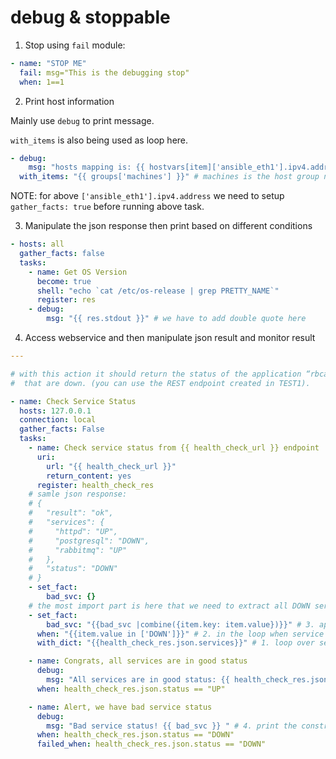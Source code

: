 # debug & stoppable

1. Stop using `fail` module:
```yaml
- name: "STOP ME"
  fail: msg="This is the debugging stop"
  when: 1==1
```

2. Print host information

Mainly use `debug` to print message.

`with_items` is also being used as loop here.

```yaml
- debug:
    msg: "hosts mapping is: {{ hostvars[item]['ansible_eth1'].ipv4.address }} {{item}}"
  with_items: "{{ groups['machines'] }}" # machines is the host group name in the inventory
```
NOTE: for above `['ansible_eth1'].ipv4.address` we need to setup `gather_facts: true` before running above task.

3. Manipulate the json response then print based on different conditions
```yaml
- hosts: all
  gather_facts: false
  tasks:
    - name: Get OS Version
      become: true
      shell: "echo `cat /etc/os-release | grep PRETTY_NAME`"
      register: res
    - debug:
        msg: "{{ res.stdout }}" # we have to add double quote here
```

4. Access webservice and then manipulate json result and monitor result
```yaml
---

# with this action it should return the status of the application “rbcapp1” and a list of services
#  that are down. (you can use the REST endpoint created in TEST1).

- name: Check Service Status
  hosts: 127.0.0.1
  connection: local
  gather_facts: False
  tasks:
    - name: Check service status from {{ health_check_url }} endpoint
      uri:
        url: "{{ health_check_url }}"
        return_content: yes
      register: health_check_res
    # samle json response:
    # {
    #   "result": "ok",
    #   "services": {
    #     "httpd": "UP",
    #     "postgresql": "DOWN",
    #     "rabbitmq": "UP"
    #   },
    #   "status": "DOWN"
    # }
    - set_fact:
        bad_svc: {}
    # the most import part is here that we need to extract all DOWN service ONLY
    - set_fact:
        bad_svc: "{{bad_svc |combine({item.key: item.value})}}" # 3. append to bad_svc dict
      when: "{{item.value in ['DOWN']}}" # 2. in the loop when service is down
      with_dict: "{{health_check_res.json.services}}" # 1. loop over services

    - name: Congrats, all services are in good status
      debug:
        msg: "All services are in good status: {{ health_check_res.json.status }} "
      when: health_check_res.json.status == "UP"

    - name: Alert, we have bad service status
      debug:
        msg: "Bad service status! {{ bad_svc }} " # 4. print the constructed bad_svc dict above
      when: health_check_res.json.status == "DOWN"
      failed_when: health_check_res.json.status == "DOWN"
```